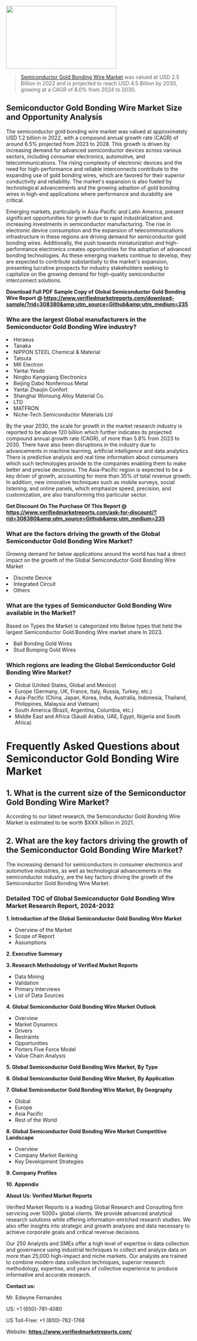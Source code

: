 <img src="https://ffe5etoiles.com/wp-content/uploads/2024/12/MST1-300x171.png" alt="" width="300" height="171" class="alignnone size-medium wp-image-20088" /><blockquote><p><p><a href="https://www.verifiedmarketreports.com/download-sample/?rid=308380&utm_source=Github&utm_medium=235" target="_blank">Semiconductor Gold Bonding Wire Market</a> was valued at USD 2.5 Billion in 2022 and is projected to reach USD 4.5 Billion by 2030, growing at a CAGR of 8.0% from 2024 to 2030.</p></blockquote><p><h2>Semiconductor Gold Bonding Wire Market Size and Opportunity Analysis</h2><p>The semiconductor gold bonding wire market was valued at approximately USD 1.2 billion in 2022, with a compound annual growth rate (CAGR) of around 6.5% projected from 2023 to 2028. This growth is driven by increasing demand for advanced semiconductor devices across various sectors, including consumer electronics, automotive, and telecommunications. The rising complexity of electronic devices and the need for high-performance and reliable interconnects contribute to the expanding use of gold bonding wires, which are favored for their superior conductivity and reliability. The market's expansion is also fueled by technological advancements and the growing adoption of gold bonding wires in high-end applications where performance and durability are critical.</p><p>Emerging markets, particularly in Asia-Pacific and Latin America, present significant opportunities for growth due to rapid industrialization and increasing investments in semiconductor manufacturing. The rise in electronic device consumption and the expansion of telecommunications infrastructure in these regions are driving demand for semiconductor gold bonding wires. Additionally, the push towards miniaturization and high-performance electronics creates opportunities for the adoption of advanced bonding technologies. As these emerging markets continue to develop, they are expected to contribute substantially to the market's expansion, presenting lucrative prospects for industry stakeholders seeking to capitalize on the growing demand for high-quality semiconductor interconnect solutions.</p></p><p class=""><strong>Download Full PDF Sample Copy of Global Semiconductor Gold Bonding Wire Report @ <a href="https://www.verifiedmarketreports.com/download-sample/?rid=308380&amp;utm_source=Github&amp;utm_medium=235" target="_blank">https://www.verifiedmarketreports.com/download-sample/?rid=308380&amp;utm_source=Github&amp;utm_medium=235</a></strong></p><h3 id="" class="">Who are the largest Global manufacturers in the Semiconductor Gold Bonding Wire industry?</h3><p><li>Heraeus</li><li> Tanaka</li><li> NIPPON STEEL Chemical & Material</li><li> Tatsuta</li><li> MK Electron</li><li> Yantai Yesdo</li><li> Ningbo Kangqiang Electronics</li><li> Beijing Dabo Nonferrous Metal</li><li> Yantai Zhaojin Confort</li><li> Shanghai Wonsung Alloy Material Co.</li><li>LTD</li><li> MATFRON</li><li> Niche-Tech Semiconductor Materials Ltd</li></p><div class=""><div class="" dir="" data-message-author-role="" data-message-id="" data-message-model-slug=""><div class=""><div class=""><div class=""><div class="" dir="" data-message-author-role="" data-message-id="" data-message-model-slug=""><div class=""><div class=""><p>By the year 2030, the scale for growth in the market research industry is reported to be above 120 billion which further indicates its projected compound annual growth rate (CAGR), of more than 5.8% from 2023 to 2030. There have also been disruptions in the industry due to advancements in machine learning, artificial intelligence and data analytics There is predictive analysis and real time information about consumers which such technologies provide to the companies enabling them to make better and precise decisions. The Asia-Pacific region is expected to be a key driver of growth, accounting for more than 35% of total revenue growth. In addition, new innovative techniques such as mobile surveys, social listening, and online panels, which emphasize speed, precision, and customization, are also transforming this particular sector.</p><p><strong>Get Discount On The Purchase Of This Report @&nbsp; <a href="https://www.verifiedmarketreports.com/ask-for-discount/?rid=308380&amp;utm_source=Github&amp;utm_medium=235" target="_blank">https://www.verifiedmarketreports.com/ask-for-discount/?rid=308380&amp;utm_source=Github&amp;utm_medium=235</a></strong></p></div></div></div></div></div></div></div></div><h3 id="" class="">What are the factors driving the growth of the Global Semiconductor Gold Bonding Wire Market?</h3><p id="" class="">Growing demand for below applications around the world has had a direct impact on the growth of the Global Semiconductor Gold Bonding Wire Market</p><p id="" class=""><li>Discrete Device</li><li> Integrated Circuit</li><li> Others</li></p><h3 id="" class="">What are the types of Semiconductor Gold Bonding Wire available in the Market?</h3><p id="" class="">Based on Types the Market is categorized into Below types that held the largest Semiconductor Gold Bonding Wire market share In 2023.</p><p id="" class=""><li>Ball Bonding Gold Wires</li><li> Stud Bumping Gold Wires</li></p><h3 id="" class="">Which regions are leading the Global Semiconductor Gold Bonding Wire Market?</h3><ul><li>Global (United States, Global and Mexico)</li><li>Europe (Germany, UK, France, Italy, Russia, Turkey, etc.)</li><li>Asia-Pacific (China, Japan, Korea, India, Australia, Indonesia, Thailand, Philippines, Malaysia and Vietnam)</li><li>South America (Brazil, Argentina, Columbia, etc.)</li><li>Middle East and Africa (Saudi Arabia, UAE, Egypt, Nigeria and South Africa)</li></ul><p>  <h1>Frequently Asked Questions about Semiconductor Gold Bonding Wire Market</h1>  <h2>1. What is the current size of the Semiconductor Gold Bonding Wire Market?</h2>  <p>According to our latest research, the Semiconductor Gold Bonding Wire Market is estimated to be worth $XXX billion in 2021.</p>  <h2>2. What are the key factors driving the growth of the Semiconductor Gold Bonding Wire Market?</h2>  <p>The increasing demand for semiconductors in consumer electronics and automotive industries, as well as technological advancements in the semiconductor industry, are the key factors driving the growth of the Semiconductor Gold Bonding Wire Market.</p>  <!-- Add more FAQs and answers here --></body></html></p><h3 id="" class="">Detailed TOC of Global Semiconductor Gold Bonding Wire Market Research Report, 2024-2032</h3><p id="" class=""><strong>1. Introduction of the Global Semiconductor Gold Bonding Wire Market</strong></p><ul><li>Overview of the Market</li><li>Scope of Report</li><li>Assumptions</li></ul><p id="" class=""><strong>2. Executive Summary</strong></p><p id="" class=""><strong>3. Research Methodology of&nbsp;Verified Market Reports</strong></p><ul><li>Data Mining</li><li>Validation</li><li>Primary Interviews</li><li>List of Data Sources</li></ul><p id="" class=""><strong>4. Global Semiconductor Gold Bonding Wire Market Outlook</strong></p><ul><li>Overview</li><li>Market Dynamics</li><li>Drivers</li><li>Restraints</li><li>Opportunities</li><li>Porters Five Force Model</li><li>Value Chain Analysis</li></ul><p id="" class=""><strong>5. Global Semiconductor Gold Bonding Wire Market, By&nbsp;Type</strong></p><p id="" class=""><strong>6. Global Semiconductor Gold Bonding Wire Market, By Application</strong></p><p id="" class=""><strong>7. Global Semiconductor Gold Bonding Wire Market, By Geography</strong></p><ul><li>Global</li><li>Europe</li><li>Asia Pacific</li><li>Rest of the World</li></ul><p id="" class=""><strong>8. Global Semiconductor Gold Bonding Wire Market Competitive Landscape</strong></p><ul><li>Overview</li><li>Company Market Ranking</li><li>Key Development Strategies</li></ul><p id="" class=""><strong>9. Company Profiles</strong></p><p id="" class=""><strong>10. Appendix</strong></p><p id="" class=""><strong>About Us: Verified Market Reports</strong></p><p id="" class="">Verified Market Reports is a leading Global Research and Consulting firm servicing over 5000+ global clients. We provide advanced analytical research solutions while offering information-enriched research studies. We also offer insights into strategic and growth analyses and data necessary to achieve corporate goals and critical revenue decisions.</p><p id="" class="">Our 250 Analysts and SMEs offer a high level of expertise in data collection and governance using industrial techniques to collect and analyze data on more than 25,000 high-impact and niche markets. Our analysts are trained to combine modern data collection techniques, superior research methodology, expertise, and years of collective experience to produce informative and accurate research.</p><p id="" class=""><strong>Contact us:</strong></p><p id="" class="">Mr. Edwyne Fernandes</p><p id="" class="">US: +1 (650)-781-4080</p><p id="" class="">US Toll-Free: +1 (800)-782-1768</p><p id="" class="">Website: <a target="" data-test-app-aware-link=""><strong>https://www.verifiedmarketreports.com/</strong></a></p>
